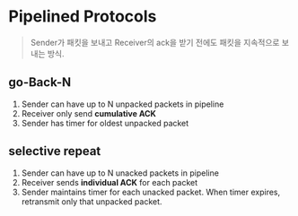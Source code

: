 # Pipelined Protocols

> Sender가 패킷을 보내고 Receiver의 ack을 받기 전에도 패킷을 지속적으로 보내는 방식.

## go-Back-N

1. Sender can have up to N unpacked packets in pipeline
2. Receiver only send **cumulative ACK**
3. Sender has timer for oldest unpacked packet

## selective repeat

1. Sender can have up to N unacked packets in pipeline
2. Receiver sends **individual ACK** for each packet
3. Sender maintains timer for each unacked packet. When timer expires, retransmit only that unpacked packet.
